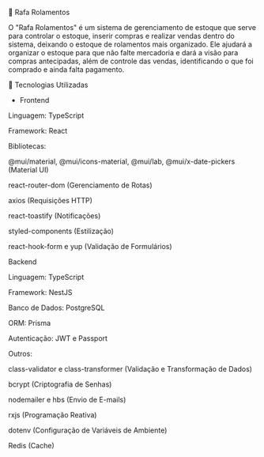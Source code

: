 📌 Rafa Rolamentos

O "Rafa Rolamentos" é um sistema de gerenciamento de estoque que serve para controlar o estoque, inserir compras e realizar vendas dentro do sistema, deixando o estoque de rolamentos mais organizado. Ele ajudará a organizar o estoque para que não falte mercadoria e dará a visão para compras antecipadas, além de controle das vendas, identificando o que foi comprado e ainda falta pagamento.

🚀 Tecnologias Utilizadas

- Frontend

Linguagem: TypeScript

Framework: React

Bibliotecas:

@mui/material, @mui/icons-material, @mui/lab, @mui/x-date-pickers (Material UI)

react-router-dom (Gerenciamento de Rotas)

axios (Requisições HTTP)

react-toastify (Notificações)

styled-components (Estilização)

react-hook-form e yup (Validação de Formulários)

Backend

Linguagem: TypeScript

Framework: NestJS

Banco de Dados: PostgreSQL

ORM: Prisma

Autenticação: JWT e Passport

Outros:

class-validator e class-transformer (Validação e Transformação de Dados)

bcrypt (Criptografia de Senhas)

nodemailer e hbs (Envio de E-mails)

rxjs (Programação Reativa)

dotenv (Configuração de Variáveis de Ambiente)

Redis (Cache)
